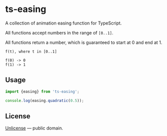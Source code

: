 # ts-easing

A collection of animation easing function for TypeScript.

All functions accept numbers in the range of `[0..1]`.

All functions return a number, which is guaranteed to start at 0 and end at 1.

```
f(t), where t in [0..1]

f(0) -> 0
f(1) -> 1
```


## Usage

```js
import {easing} from 'ts-easing';

console.log(easing.quadratic(0.5));
```


## License

[Unlicense](./LICENSE) &mdash; public domain.
